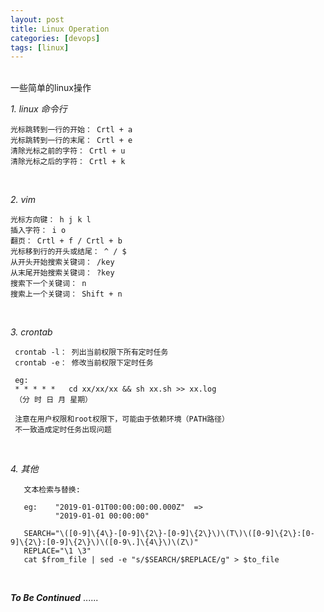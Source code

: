 ```yaml
---
layout: post
title: Linux Operation
categories: [devops]
tags: [linux]
---
```


<br>
一些简单的linux操作

<br>

_1. linux 命令行_

    光标跳转到一行的开始： Crtl + a
    光标跳转到一行的末尾： Crtl + e
    清除光标之前的字符： Crtl + u
    清除光标之后的字符： Crtl + k

<br>

_2. vim_

    光标方向键： h j k l
    插入字符： i o
    翻页： Crtl + f / Crtl + b
    光标移到行的开头或结尾： ^ / $
    从开头开始搜索关键词： /key
    从末尾开始搜索关键词： ?key
    搜索下一个关键词： n
    搜索上一个关键词： Shift + n

 <br>
 
 _3. crontab_
 
     crontab -l： 列出当前权限下所有定时任务
     crontab -e： 修改当前权限下定时任务
     
     eg:
     * * * * *   cd xx/xx/xx && sh xx.sh >> xx.log
     （分 时 日 月 星期）
     
     注意在用户权限和root权限下，可能由于依赖环境（PATH路径）
     不一致造成定时任务出现问题
  
  <br>
  
   _4. 其他_
   
      
       文本检索与替换:
       
       eg:    "2019-01-01T00:00:00:00.000Z"  => 
              "2019-01-01 00:00:00"
       
       SEARCH="\([0-9]\{4\}-[0-9]\{2\}-[0-9]\{2\}\)\(T\)\([0-9]\{2\}:[0-9]\{2\}:[0-9]\{2\}\)\([0-9\.]\{4\}\)\(Z\)"
       REPLACE="\1 \3"
       cat $from_file | sed -e "s/$SEARCH/$REPLACE/g" > $to_file
 
  <br>

 _**To Be Continued**_ ......
